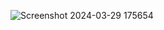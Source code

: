 ![Screenshot 2024-03-29 175654](https://github.com/OmPrakashSahoo-05/horse/assets/78353350/d958780c-a7d5-406c-932c-188e19fc1f6f)
